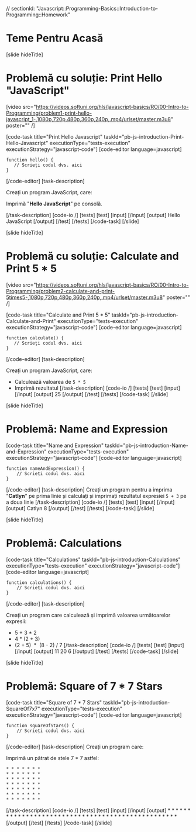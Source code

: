 // sectionId: "Javascript::Programming-Basics::Introduction-to-Programming::Homework"

# Teme Pentru Acasă

[slide hideTitle]

# Problemă cu soluție: Print Hello "JavaScript"

[video src="https://videos.softuni.org/hls/javascript-basics/RO/00-Intro-to-Programming/problem1-print-hello-javascript_1-,1080p,720p,480p,360p,240p,.mp4/urlset/master.m3u8" poster="" /]

[code-task title="Print Hello Javascript" taskId="pb-js-introduction-Print-Hello-Javascript" executionType="tests-execution" executionStrategy="javascript-code"]
[code-editor language=javascript]

```
function hello() {
   // Scrieți codul dvs. aici
}
```

[/code-editor]
[task-description]

Creați un program JavaScript, care:

Imprimă "**Hello JavaScript**" pe consolă.

[/task-description]
[code-io /]
[tests]
[test]
[input]
[/input]
[output]
Hello JavaScript
[/output]
[/test]
[/tests]
[/code-task]
[/slide]

[slide hideTitle]

# Problemă cu soluție: Calculate and Print 5 \* 5

[video src="https://videos.softuni.org/hls/javascript-basics/RO/00-Intro-to-Programming/problem2-calculate-and-print-5times5-,1080p,720p,480p,360p,240p,.mp4/urlset/master.m3u8" poster="" /]

[code-task title="Calculate and Print 5 * 5" taskId="pb-js-introduction-Calculate-and-Print" executionType="tests-execution" executionStrategy="javascript-code"]
[code-editor language=javascript]

```
function calculate() {
   // Scrieți codul dvs. aici
}
```

[/code-editor]
[task-description]

Creați un program JavaScript, care:

- Calculează valoarea de `5 * 5`
- Imprimă rezultatul
  [/task-description]
  [code-io /]
  [tests]
  [test]
  [input]
  [/input]
  [output]
  25
  [/output]
  [/test]
  [/tests]
  [/code-task]
  [/slide]

[slide hideTitle]

# Problemă: Name and Expression

[code-task title="Name and Expression" taskId="pb-js-introduction-Name-and-Expression" executionType="tests-execution" executionStrategy="javascript-code"]
[code-editor language=javascript]

```
function nameAndExpression() {
    // Scrieți codul dvs. aici
}
```

[/code-editor]
[task-description]
Creați un program pentru a imprima "**Catlyn**" pe prima linie și calculați și imprimați rezultatul expresiei `5 + 3` pe a doua linie
[/task-description]
[code-io /]
[tests]
[test]
[input]
[/input]
[output]
Catlyn
8
[/output]
[/test]
[/tests]
[/code-task]
[/slide]

[slide hideTitle]

# Problemă: Calculations

[code-task title="Calculations" taskId="pb-js-introduction-Calculations" executionType="tests-execution" executionStrategy="javascript-code"]
[code-editor language=javascript]

```
function calculations() {
    // Scrieți codul dvs. aici
}
```

[/code-editor]
[task-description]

Creați un program care calculează și imprimă valoarea următoarelor expresii:

- 5 \+ 3 \* 2
- 4 \* (2 \+ 3)
- (2 \+ 5)  \*  (8 \- 2) \/ 7
  [/task-description]
  [code-io /]
  [tests]
  [test]
  [input]
  [/input]
  [output]
  11
  20
  6
  [/output]
  [/test]
  [/tests]
  [/code-task]
  [/slide]

[slide hideTitle]

# Problemă: Square of 7 \* 7 Stars

[code-task title="Square of 7 * 7 Stars" taskId="pb-js-introduction-SquareOf7x7" executionType="tests-execution" executionStrategy="javascript-code"]
[code-editor language=javascript]

```
function squareOfStars() {
    // Scrieți codul dvs. aici
}
```

[/code-editor]
[task-description]
Creați un program care:

Imprimă un pătrat de stele 7 \* 7 astfel:

```
* * * * * * *
* * * * * * *
* * * * * * *
* * * * * * *
* * * * * * *
* * * * * * *
* * * * * * *
```

[/task-description]
[code-io /]
[tests]
[test]
[input]
[/input]
[output] \* \* \* \* \* \* \* \* \* \* \* \* \* \* \* \* \* \* \* \* \* \* \* \* \* \* \* \* \* \* \* \* \* \* \* \* \* \* \* \* \* \* \* \* \* \* \* \* \*
[/output]
[/test]
[/tests]
[/code-task]
[/slide]

